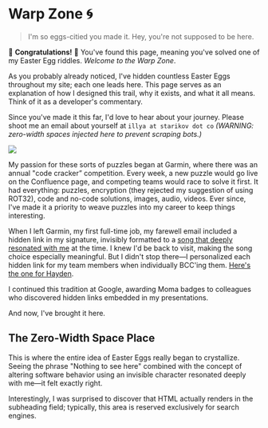 # Warp Zone 🌀
> I'm so eggs-citied you made it.
> Hey, you're not supposed to be here.

🎉 **Congratulations!** 🥳 You've found this page, meaning you've solved one of my Easter Egg riddles. *Welcome to the Warp Zone*.

As you probably already noticed, I've hidden countless Easter Eggs throughout my site; each one leads here. This page serves as an explanation of how I designed this trail, why it exists, and what it all means. Think of it as a developer's commentary.

Since you've made it this far, I'd love to hear about your journey. Please shoot me an email about yourself at `illya​ at​​ starikov​ dot​ co` *(WARNING: zero-width spaces injected here to prevent scraping bots.)*

![](https://starikov.co/content/images/2025/05/warp_zone.png)

My passion for these sorts of puzzles began at Garmin, where there was an annual "code cracker” competition. Every week, a new puzzle would go live on the Confluence page, and competing teams would race to solve it first. It had everything: puzzles, encryption  (they rejected my suggestion of using ROT32), code and no-code solutions, images, audio, videos. Ever since, I've made it a priority to weave puzzles into my career to keep things interesting.

When I left Garmin, my first full-time job, my farewell email included a hidden link in my signature, invisibly formatted to a [song that deeply resonated with me](https://www.youtube.com/watch?v=_8hRRRJp1rQ) at the time. I knew I'd be back to visit, making the song choice especially meaningful. But I didn't stop there—I personalized each hidden link for my team members when individually BCC'ing them. [Here's the one for Hayden](https://youtu.be/9z8lSarGIuY?si=HXTNafcC_Bx5dItC&t=574).

I continued this tradition at Google, awarding Moma badges to colleagues who discovered hidden links embedded in my presentations.

And now, I've brought it here.


## The Zero-Width Space Place

This is where the entire idea of Easter Eggs really began to crystallize. Seeing the phrase "Nothing to see here" combined with the concept of altering software behavior using an invisible character resonated deeply with me—it felt exactly right.

Interestingly, I was surprised to discover that HTML actually renders in the subheading field; typically, this area is reserved exclusively for search engines.